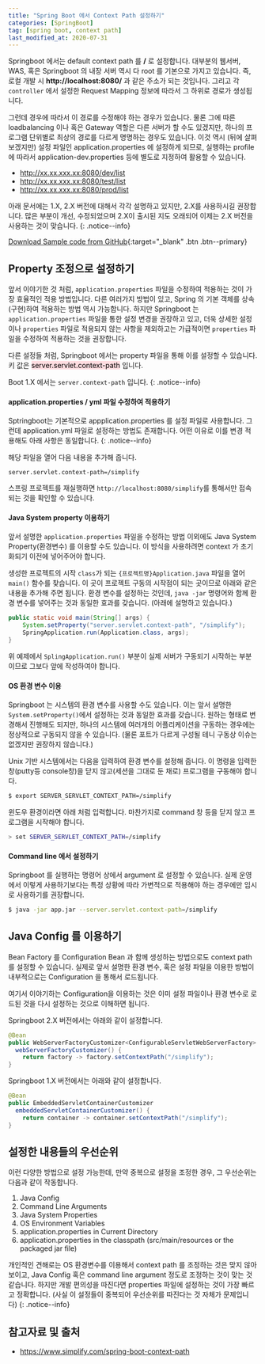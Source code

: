 ```yaml
---
title: "Spring Boot 에서 Context Path 설정하기"
categories: [SpringBoot]
tag: [spring boot, context path]
last_modified_at: 2020-07-31
---
```

Springboot 에서는 default context path 를 **/** 로 설정합니다. 대부분의 웹서버, WAS, 혹은 Springboot 의 내장 서버 역시 다 root 를 기본으로 가지고 있습니다. 즉, 로컬 개발 시 **http://localhost:8080/** 과 같은 주소가 되는 것입니다. 그리고 각 `controller` 에서 설정한 Request Mapping 정보에 따라서 그 하위로 경로가 생성됩니다. 

그런데 경우에 따라서 이 경로를 수정해야 하는 경우가 있습니다. 물론 그에 따른 loadbalancing 이나 혹은 Gateway 역할은 다른 서버가 할 수도 있겠지만, 하나의 프로그램 단위별로 최상의 경로를 다르게 명명하는 경우도 있습니다. 이것 역시 (뒤에 살펴보겠지만) 설정 파일인 application.properties 에 설정하게 되므로, 실행하는 profile 에 따라서 application-dev.properties 등에 별도로 지정하여 활용할 수 있습니다. 

- http://xx.xx.xxx.xx:8080/dev/list
- http://xx.xx.xxx.xx:8080/test/list
- http://xx.xx.xxx.xx:8080/prod/list

아래 문서에는 1.X, 2.X 버전에 대해서 각각 설명하고 있지만, 2.X를 사용하시길 권장합니다. 많은 부분이 개선, 수정되었으며 2.X이 출시된 지도 오래되어 이제는 2.X 버전을 사용하는 것이 맞습니다.
{: .notice--info}

[Download Sample code from GitHub](https://github.com/simpl-ify/SampleProjects/tree/master/contextPathExample){:target="_blank" .btn .btn--primary}

## Property 조정으로 설정하기

앞서 이야기한 것 처럼, `application.properties` 파일을 수정하여 적용하는 것이 가장 효율적인 적용 방법입니다. 다른 여러가지 방법이 있고, Spring 의 기본 객체를 상속(구현)하여 적용하는 방법 역시 가능합니다. 하지만 Springboot 는 `application.properties` 파일을 통한 설정 변경을 권장하고 있고, 더욱 상세한 설정이나 `properties` 파일로 적용되지 않는 사항을 제외하고는 가급적이면 `properties` 파일을 수정하여 적용하는 것을 권장합니다.

다른 설정들 처럼, Springboot 에서는 property 파일을 통해 이를 설정할 수 있습니다. 키 값은 <mark style='background-color: #ffdce0'>server.servlet.context-path</mark> 입니다.

Boot 1.X 에서는 `server.context-path` 입니다.
{: .notice--info}

#### application.properties / yml 파일 수정하여 적용하기

Sptringboot는 기본적으로 appplication.properties 를 설정 파일로 사용합니다. 그런데 application.yml 파일로 설정하는 방법도 존재합니다. 어떤 이유로 이를 변경 적용해도 아래 사항은 동일합니다. 
{: .notice--info}

해당 파일을 열어 다음 내용을 추가해 줍니다.  

```properties
server.servlet.context-path=/simplify
```

스프링 프로젝트를 재실행하면 `http://localhost:8080/simplify`를 통해서만 접속되는 것을 확인할 수 있습니다. 

#### Java System property 이용하기

앞서 설명한 `application.properties` 파일을 수정하는 방법 이외에도 Java System Property(환경변수) 를 이용할 수도 있습니다. 이 방식을 사용하려면 context 가 초기화되기 이전에 넣어주어야 합니다.

생성한 프로젝트의 시작 `class`가 되는 `{프로젝트명}Application.java` 파일을 열어 `main()` 함수를 찾습니다. 이 곳이 프로젝트 구동의 시작점이 되는 곳이므로 아래와 같은 내용을 추가해 주면 됩니다. 환경 변수를 설정하는 것인데, `java -jar`  명령어와 함께 환경 변수를 넣어주는 것과 동일한 효과를 갖습니다. (아래에 설명하고 있습니다.)

```java
public static void main(String[] args) {
    System.setProperty("server.servlet.context-path", "/simplify");
    SpringApplication.run(Application.class, args);
}
```

위 예제에서 `SplingApplication.run()` 부분이 실제 서버가 구동되기 시작하는 부분이므로 그보다 앞에 작성하여야 합니다.

#### OS 환경 변수 이용

Springboot 는 시스템의 환경 변수를 사용할 수도 있습니다. 이는 앞서 설명한 `System.setProperty()`에서 설정하는 것과 동일한 효과를 갖습니다. 원하는 형태로 변경해서 진행해도 되지만, 하나의 시스템에 여러개의 어플리케이션을 구동하는 경우에는 정상적으로 구동되지 않을 수 있습니다. (물론 포트가 다르게 구성될 테니 구동상 이슈는 없겠지만 권장하지 않습니다.)

Unix 기반 시스템에서는 다음을 입력하여 환경 변수를 설정해 줍니다. 이 명령을 입력한 창(putty등 console창)을 닫지 않고(세션을 그대로 둔 채로) 프로그램을 구동해야 합니다.

```sh
$ export SERVER_SERVLET_CONTEXT_PATH=/simplify
```

윈도우 환경이라면 아래 처럼 입력합니다. 마찬가지로 command 창 등을 닫지 않고 프로그램을 시작해야 합니다.

```sh
> set SERVER_SERVLET_CONTEXT_PATH=/simplify
```

#### Command line 에서 설정하기

Springboot 를 실행하는 명령어 상에서 argument 로 설정할 수 있습니다. 실제 운영에서 이렇게 사용하기보다는 특정 상황에 따라 가변적으로 적용해야 하는 경우에만 임시로 사용하기를 권장합니다.

```sh
$ java -jar app.jar --server.servlet.context-path=/simplify
```

## Java Config 를 이용하기

Bean Factory 를 Configuration Bean 과 함께 생성하는 방법으로도 context path 를 설정할 수 있습니다. 실제로 앞서 설명한 환경 변수, 혹은 설정 파일을 이용한 방법이 내부적으로는 Configuration 을 통해서 로드됩니다. 

여기서 이야기하는 Configuration을 이용하는 것은 이미 설정 파일이나 환경 변수로 로드된 것을 다시 설정하는 것으로 이해하면 됩니다.

Springboot 2.X 버전에서는 아래와 같이 설정합니다.

```java
@Bean
public WebServerFactoryCustomizer<ConfigurableServletWebServerFactory>
  webServerFactoryCustomizer() {
    return factory -> factory.setContextPath("/simplify");
}
```

Springboot 1.X 버전에서는 아래와 같이 설정합니다.

```java
@Bean
public EmbeddedServletContainerCustomizer
  embeddedServletContainerCustomizer() {
    return container -> container.setContextPath("/simplify");
}
```

## 설정한 내용들의 우선순위

이런 다양한 방법으로 설정 가능한데, 만약 중복으로 설정을 조정한 경우, 그 우선순위는 다음과 같이 작동합니다. 

1. Java Config
2. Command Line Arguments
3. Java System Properties
4. OS Environment Variables
5. application.properties in Current Directory
6. application.properties in the classpath (src/main/resources or the packaged jar file)

개인적인 견해로는 OS 환경변수를 이용해서 context path 를 조정하는 것은 맞지 않아 보이고, Java Config 혹은 command line argument 정도로 조정하는 것이 맞는 것 같습니다. 하지만 개발 편의성을 따진다면 properties 파일에 설정하는 것이 가장 빠르고 정확합니다. (사실 이 설정들이 중복되어 우선순위를 따진다는 것 자체가 문제입니다) 
{: .notice--info}

## 참고자료 및 출처

- <https://www.simplify.com/spring-boot-context-path>